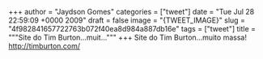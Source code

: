 
+++
author = "Jaydson Gomes"
categories = ["tweet"]
date = "Tue Jul 28 22:59:09 +0000 2009"
draft = false
image = "{TWEET_IMAGE}"
slug = "4f982841657722763b072f40ea8d984a887db16e"
tags = ["tweet"]
title = """Site do Tim Burton...muit..."""
+++
Site do Tim Burton...muito massa! http://timburton.com/

